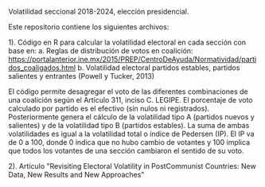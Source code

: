 Volatilidad seccional 2018-2024, elección presidencial. 

Este repositorio contiene los siguientes archivos:

1). Código en R para calcular la volatilidad electoral en cada sección con base en:
a. Reglas de distribución de votos en coalición: https://portalanterior.ine.mx/2015/PREP/CentroDeAyuda/Normatividad/partidos_coaligados.html
b. Volatilidad electoral partidos estables, partidos salientes y entrantes (Powell y Tucker, 2013)

El código permite desagregar el voto de las diferentes combinaciones de una coalición según el Artículo 311, inciso C. LEGIPE. El porcentaje de voto calculado por partido es el efectivo (sin nulos ni registrados). Posteriormente genera el cálculo de la volatilidad tipo A (partidos nuevos y salientes) y de la volatilidad tipo B (partidos estables). La suma de ambas volatilidades es igual a la volatilidad total o índice de Pedersen (IP). El IP va de 0 a 100, donde 0 indica que no hubo cambio de votantes y 100 implica que todos los votantes de una sección cambiaron el sentido de su voto. 

2). Artículo "Revisiting Electoral Volatility in PostCommunist Countries: New Data, New Results and New Approaches"
